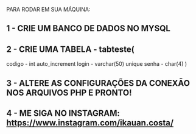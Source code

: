 PARA RODAR EM SUA MÁQUINA:

## 1 - CRIE UM BANCO DE DADOS NO MYSQL
## 2 - CRIE UMA TABELA - tabteste(
  codigo - int auto_increment
  login - varchar(50) unique
  senha - char(4)
)
## 3 - ALTERE AS CONFIGURAÇÕES DA CONEXÃO NOS ARQUIVOS PHP E PRONTO!
## 4 - ME SIGA NO INSTAGRAM: https://www.instagram.com/ikauan.costa/

